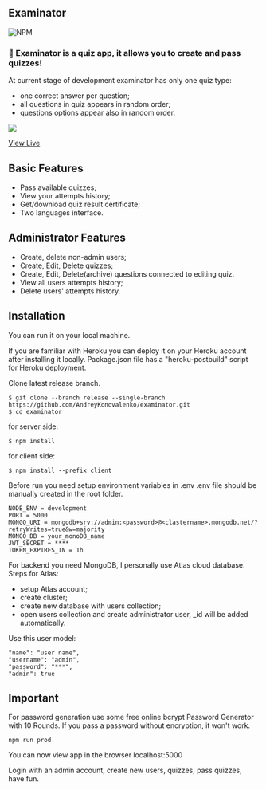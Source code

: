 ## Examinator

![NPM](https://img.shields.io/npm/l/react-toastify.svg?label=%F0%9F%93%9Clicense&style=for-the-badge)

### 🎉 Examinator is a quiz app, it allows you to create and pass quizzes!

At current stage of development examinator has only one quiz type:

- one correct answer per question;
- all questions in quiz appears in random order;
- questions options appear also in random order.

<kbd>
  <img src="https://user-images.githubusercontent.com/16167616/190920500-0e8fb83a-9fa7-4e7a-9235-c2dc7e38207d.gif"/>

</kbd>

[View Live](https://www.examinator.pro/)

## Basic Features

- Pass available quizzes;
- View your attempts history;
- Get/download quiz result certificate;
- Two languages interface.

## Administrator Features

- Create, delete non-admin users;
- Create, Edit, Delete quizzes;
- Create, Edit, Delete(archive) questions connected to editing quiz.
- View all users attempts history;
- Delete users' attempts history.

## Installation

You can run it on your local machine.

If you are familiar with Heroku you can deploy it on your Heroku account after installing it locally.
Package.json file has a "heroku-postbuild" script for Heroku deployment.

Clone latest release branch.

```
$ git clone --branch release --single-branch https://github.com/AndreyKonovalenko/examinator.git
$ cd examinator
```

for server side:

```
$ npm install
```

for client side:

```
$ npm install --prefix client
```

Before run you need setup environment variables in .env
.env file should be manually created in the root folder.

```
NODE_ENV = development
PORT = 5000
MONGO_URI = mongodb+srv://admin:<password>@<clastername>.mongodb.net/?retryWrites=true&w=majority
MONGO_DB = your_monoDB_name
JWT_SECRET = ****
TOKEN_EXPIRES_IN = 1h
```

For backend you need MongoDB, I personally use Atlas cloud database.
Steps for Atlas:

- setup Atlas account;
- create cluster;
- create new database with users collection;
- open users collection and create administrator user, \_id will be added automatically.

Use this user model:

```
"name": "user name",
"username": "admin",
"password": "***",
"admin": true
```

## Important

For password generation use some free online bcrypt Password Generator with 10 Rounds.
If you pass a password without encryption, it won't work.

```
npm run prod
```

You can now view app in the browser localhost:5000

Login with an admin account, create new users, quizzes, pass quizzes, have fun.


